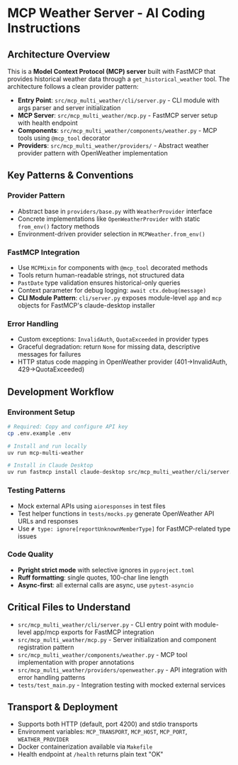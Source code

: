 # MCP Weather Server - AI Coding Instructions

## Architecture Overview

This is a **Model Context Protocol (MCP) server** built with FastMCP that provides historical
weather data through a `get_historical_weather` tool. The architecture follows a clean provider
pattern:

- **Entry Point**: `src/mcp_multi_weather/cli/server.py` - CLI module with args parser and server initialization
- **MCP Server**: `src/mcp_multi_weather/mcp.py` - FastMCP server setup with health endpoint
- **Components**: `src/mcp_multi_weather/components/weather.py` - MCP tools using `@mcp_tool` decorator
- **Providers**: `src/mcp_multi_weather/providers/` - Abstract weather provider pattern with OpenWeather implementation

## Key Patterns & Conventions

### Provider Pattern

- Abstract base in `providers/base.py` with `WeatherProvider` interface
- Concrete implementations like `OpenWeatherProvider` with static `from_env()` factory methods
- Environment-driven provider selection in `MCPWeather.from_env()`

### FastMCP Integration

- Use `MCPMixin` for components with `@mcp_tool` decorated methods
- Tools return human-readable strings, not structured data
- `PastDate` type validation ensures historical-only queries
- Context parameter for debug logging: `await ctx.debug(message)`
- **CLI Module Pattern**: `cli/server.py` exposes module-level `app` and `mcp` objects for FastMCP's claude-desktop installer

### Error Handling

- Custom exceptions: `InvalidAuth`, `QuotaExceeded` in provider types
- Graceful degradation: return `None` for missing data, descriptive messages for failures
- HTTP status code mapping in OpenWeather provider (401→InvalidAuth, 429→QuotaExceeded)

## Development Workflow

### Environment Setup

```bash
# Required: Copy and configure API key
cp .env.example .env

# Install and run locally
uv run mcp-multi-weather

# Install in Claude Desktop
uv run fastmcp install claude-desktop src/mcp_multi_weather/cli/server.py --env-file .env --env PYTHONPATH=$PWD/src/
```

### Testing Patterns

- Mock external APIs using `aioresponses` in test files
- Test helper functions in `tests/mocks.py` generate OpenWeather API URLs and responses
- Use `# type: ignore[reportUnknownMemberType]` for FastMCP-related type issues

### Code Quality

- **Pyright strict mode** with selective ignores in `pyproject.toml`
- **Ruff formatting**: single quotes, 100-char line length
- **Async-first**: all external calls are async, use `pytest-asyncio`

## Critical Files to Understand

- `src/mcp_multi_weather/cli/server.py` - CLI entry point with module-level app/mcp exports for FastMCP integration
- `src/mcp_multi_weather/mcp.py` - Server initialization and component registration pattern
- `src/mcp_multi_weather/components/weather.py` - MCP tool implementation with proper annotations
- `src/mcp_multi_weather/providers/openweather.py` - API integration with error handling patterns
- `tests/test_main.py` - Integration testing with mocked external services

## Transport & Deployment

- Supports both HTTP (default, port 4200) and stdio transports
- Environment variables: `MCP_TRANSPORT`, `MCP_HOST`, `MCP_PORT`, `WEATHER_PROVIDER`
- Docker containerization available via `Makefile`
- Health endpoint at `/health` returns plain text "OK"
